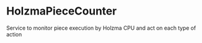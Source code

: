 # HolzmaPieceCounter
Service to monitor piece execution by Holzma CPU and act on each type of action
